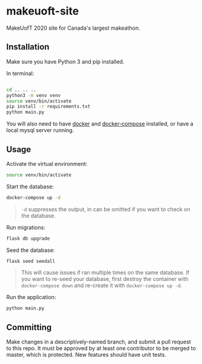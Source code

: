 # makeuoft-site
MakeUofT 2020 site for Canada's largest makeathon. 

## Installation
Make sure you have Python 3 and pip installed.

In terminal:

```bash

cd .. .. ..
python3 -m venv venv
source venv/bin/activate
pip install -r requirements.txt
python main.py
```

You will also need to have [docker](https://docs.docker.com/install/) and [docker-compose](https://docs.docker.com/compose/install/) installed, or have a local mysql server running.
## Usage
Activate the virtual environment:
```bash
source venv/bin/activate
```

Start the database:
```bash
docker-compose up -d
```
> `-d` suppresses the output, in can be omitted if you want to check on the database.

Run migrations:
```bash
flask db upgrade
```

Seed the database:
```bash
flask seed seedall
```
> This will cause issues if ran multiple times on the same database. If you want to re-seed your database, first destroy the container with `docker-compose down` and re-create it with `docker-compose up -d`.

Run the application:

```bash
python main.py
```

## Committing
Make changes in a descriptively-named branch, and submit a pull request to this repo. It must be approved by at least one contributor to be merged to master, which is protected. New features should have unit tests.


